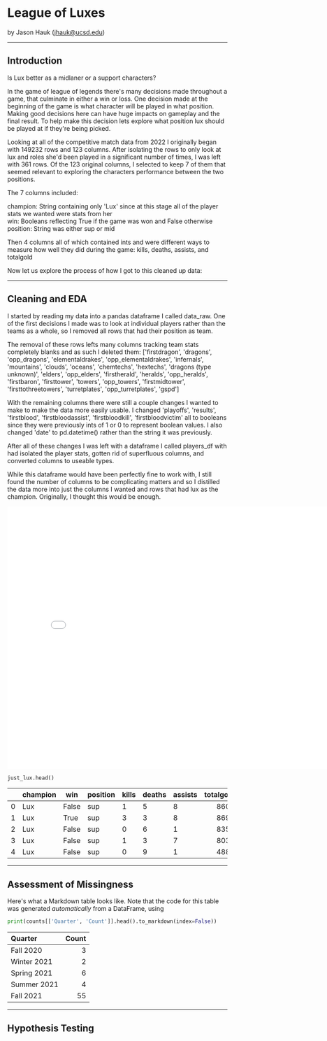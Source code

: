 
# League of Luxes

by Jason Hauk (jhauk@ucsd.edu)

---

## Introduction

Is Lux better as a midlaner or a support characters?

In the game of league of legends there's many decisions made throughout a game, that culminate in either a win or loss. One decision made at the beginning of the game is what character will be played in what position. Making good decisions here can have huge impacts on gameplay and the final result. To help make this decision lets explore what position lux should be played at if they're being picked.

Looking at all of the competitive match data from 2022 I originally began with 149232 rows and 123 columns. After isolating the rows to only look at lux and roles she'd been played in a significant number of times, I was left with 361 rows. Of the 123 original columns, I selected to keep 7 of them that seemed relevant to exploring the characters performance between the two positions.

The 7 columns included:

champion: String containing only 'Lux' since at this stage all of the player stats we wanted were stats from her<br>win: Booleans reflecting True if the game was won and False otherwise<br>position: String was either sup or mid

Then 4 columns all of which contained ints and were different ways to measure how well they did during the game:
kills, deaths, assists, and totalgold

Now let us explore the process of how I got to this cleaned up data:

---

## Cleaning and EDA

I started by reading my data into a pandas dataframe I called data_raw. One of the first decisions I made was to look at individual players rather than the teams as a whole, so I removed all rows that had their position as team.

The removal of these rows lefts many columns tracking team stats completely blanks and as such I deleted them:
['firstdragon', 'dragons', 'opp_dragons', 'elementaldrakes', 'opp_elementaldrakes', 'infernals', 
'mountains', 'clouds', 'oceans', 'chemtechs', 'hextechs', 'dragons (type unknown)', 'elders',
'opp_elders', 'firstherald', 'heralds', 'opp_heralds', 'firstbaron', 'firsttower', 'towers',
'opp_towers', 'firstmidtower', 'firsttothreetowers', 'turretplates', 'opp_turretplates', 'gspd']

With the remaining columns there were still a couple changes I wanted to make to make the data more easily usable.
I changed 'playoffs', 'results', 'firstblood', 'firstbloodassist', 'firstbloodkill', 'firstbloodvictim' all to booleans
since they were previously ints of 1 or 0 to represent boolean values. I also changed 'date' to pd.datetime() rather than
the string it was previously.

After all of these changes I was left with a dataframe I called players_df with had isolated the player stats, gotten rid of superfluous
columns, and converted columns to useable types.

While this dataframe would have been perfectly fine to work with, I still found the number of columns to be complicating matters and so I distilled the data more into just the columns I wanted and rows that had lux as the champion. Originally, I thought this would be enough.

<iframe src="assets/lux_all_pos.html" width=800 height=600 frameBorder=0></iframe>



```py
just_lux.head()
```

|   | champion |  win  |  position | kills | deaths | assists | totalgold  |
|:--|----------|-------|-----------|-------|--------|---------|-----------:|  
| 0 |   Lux    | False |     sup   |   1   |    5   |     8   |    8609    |
| 1 |   Lux    | True  |     sup   |   3   |    3   |     8   |    8698    |
| 2 |   Lux    | False |     sup   |   0   |    6   |     1   |    8358    |
| 3 |   Lux    | False |     sup   |   1   |    3   |     7   |    8034    |
| 4 |   Lux    | False |     sup   |   0   |    9   |     1   |    4889    |

---

## Assessment of Missingness

Here's what a Markdown table looks like. Note that the code for this table was generated _automatically_ from a DataFrame, using

```py
print(counts[['Quarter', 'Count']].head().to_markdown(index=False))
```

| Quarter     |   Count |
|:------------|--------:|
| Fall 2020   |       3 |
| Winter 2021 |       2 |
| Spring 2021 |       6 |
| Summer 2021 |       4 |
| Fall 2021   |      55 |

---

## Hypothesis Testing
